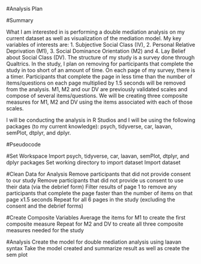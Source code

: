 #Analysis Plan

#Summary 

What I am interested in is performing a double mediation analysis on my current dataset as well as visualization of the mediation model. My key variables of interests are: 1. Subjective Social Class (IV), 2. Personal Relative Deprivation (M1), 3. Social Dominance Orientation (M2) and 4. Lay Belief about Social Class (DV). The structure of my study is a survey done through Qualtrics. In the study, I plan on removing for participants that complete the study in too short of an amount of time. On each page of my survey, there is a timer. Participants that complete the page in less time than the number of items/questions on each page multiplied by 1.5 seconds will be removed from the analysis. M1, M2 and our DV are previously validated scales and compose of several items/questions. We will be creating three composite measures for M1, M2 and DV using the items associated with each of those scales. 

I will be conducting the analysis in R Studios and I will be using the following packages (to my current knowledge): psych, tidyverse, car, laavan, semPlot, dtplyr, and dplyr. 

#Pseudocode 

#Set Workspace
Import psych, tidyverse, car, laavan, semPlot, dtplyr, and dplyr packages 
Set working directory to import dataset 
Import dataset 

#Clean Data for Analysis
Remove participants that did not provide consent to our study
Remove participants that did not provide us consent to use their data (via the debrief form)
Filter results of page 1 to remove any participants that complete the page faster than the number of items on that page x1.5 seconds
	Repeat for all 6 pages in the study (excluding the consent and the debrief forms) 
	
#Create Composite Variables
Average the items for M1 to create the first composite measure
	Repeat for M2 and DV to create all three composite measures needed for the study

#Analysis
Create the model for double mediation analysis using laavan syntax
Take the model created and summarize result as well as create the sem plot 

	

